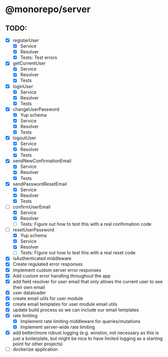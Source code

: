 # @monorepo/server

## TODO:

- [x] registerUser
  - [x] Service
  - [x] Resolver
  - [x] Tests: Test errors
- [x] getCurrentUser
  - [x] Service
  - [x] Resolver
  - [x] Tests
- [x] loginUser
  - [x] Service
  - [x] Resolver
  - [x] Tests
- [x] changeUserPassword
  - [x] Yup schema
  - [x] Service
  - [x] Resolver
  - [x] Tests
- [x] logoutUser
  - [x] Service
  - [x] Resolver
  - [x] Tests
- [x] sendNewConfirmationEmail
  - [x] Service
  - [x] Resolver
  - [x] Tests
- [x] sendPasswordResetEmail
  - [x] Service
  - [x] Resolver
  - [x] Tests
- [ ] confirmUserEmail
  - [x] Service
  - [x] Resolver
  - [ ] Tests: Figure out how to test this with a real confirmation code
- [ ] resetUserPassword
  - [x] Yup schema
  - [x] Service
  - [x] Resolver
  - [ ] Tests: Figure out how to test this with a real reset code
- [x] isAuthenticated middleware
- [x] Create regulated error responses
- [x] Implement custom server error responses
- [x] Add custom error handling throughout the app
- [x] add field resolver for user email that only allows the current user to see their own email
- [x] user dataloader
- [x] create email utils for user module
- [x] create email templates for user module email utils
- [x] update build process so we can include our email templates
- [x] rate limiting
  - [x] Implement rate limiting middleware for queries/mutations
  - [x] Implement server-wide rate limiting
- [x] add better/more robust logging (e.g. winston, not necessary as this is just a boilerplate, but might be nice to have limited logging as a starting point for other projects)
- [ ] dockerize application
